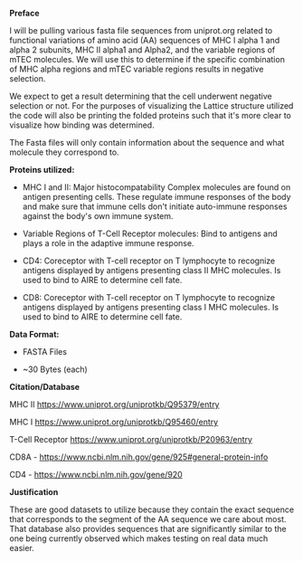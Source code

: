 **Preface**

I will be pulling various fasta file sequences from uniprot.org related to functional variations of amino acid (AA) sequences of MHC I alpha 1 and alpha 2 subunits, MHC II alpha1 and Alpha2, and the variable regions of mTEC molecules. We will use this to determine if the specific combination of MHC alpha regions and mTEC variable regions results in negative selection.

We expect to get a result determining that the cell underwent negative selection or not. For the purposes of visualizing the Lattice structure utilized the code will also be printing the folded proteins such that it's more clear to visualize how binding was determined. 

The Fasta files will only contain information about the sequence and what molecule they correspond to. 

**Proteins utilized:**

- MHC I and II: Major histocompatability Complex molecules are found on antigen presenting cells. These regulate immune responses of the body and make sure that immune cells don't initiate auto-immune responses against the body's own immune system. 

- Variable Regions of T-Cell Receptor molecules: Bind to antigens and plays a role in the adaptive immune response.

- CD4: Coreceptor with T-cell receptor on T lymphocyte to recognize antigens displayed by antigens presenting class II MHC molecules. Is used to bind to 
AIRE to determine cell fate.

- CD8: Coreceptor with T-cell receptor on T lymphocyte to recognize antigens displayed by antigens presenting class I MHC molecules. Is used to bind to 
AIRE to determine cell fate.

**Data Format:**

- FASTA Files

- ~30 Bytes (each)





**Citation/Database**

MHC II https://www.uniprot.org/uniprotkb/Q95379/entry

MHC I https://www.uniprot.org/uniprotkb/Q95460/entry

T-Cell Receptor https://www.uniprot.org/uniprotkb/P20963/entry

CD8A - https://www.ncbi.nlm.nih.gov/gene/925#general-protein-info

CD4 - https://www.ncbi.nlm.nih.gov/gene/920

**Justification** 

These are good datasets to utilize because they contain the exact sequence that corresponds to the segment of the AA sequence we care about most. That database also provides sequences that are significantly similar to the one being currently observed which makes testing on real data much easier.



